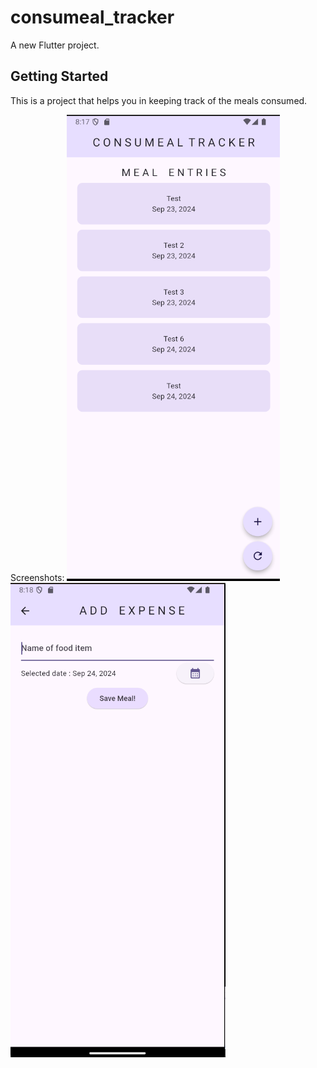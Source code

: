 # consumeal_tracker

A new Flutter project.

## Getting Started

This is a project that helps you in keeping track of the meals consumed.

Screenshots:
![Home Page](/Screenshots/HomePage.png?raw=true "Home Page")
![Add Meal Page](/Screenshots/AddMealPage.png?raw=true "Add Meal Page")
